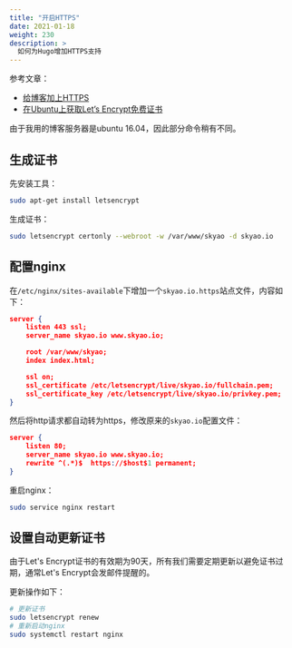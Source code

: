 ```yaml
---
title: "开启HTTPS"
date: 2021-01-18
weight: 230
description: >
  如何为Hugo增加HTTPS支持
---
```


参考文章：

- [给博客加上HTTPS](https://blog.qikqiak.com/post/make-https-blog/)
- [在Ubuntu上获取Let’s Encrypt免费证书](https://tsukkomi.org/post/get-the-lets-encrypt-certificate-on-ubuntu)

由于我用的博客服务器是ubuntu 16.04，因此部分命令稍有不同。

## 生成证书

先安装工具：

```bash
sudo apt-get install letsencrypt
```

生成证书：

```bash
sudo letsencrypt certonly --webroot -w /var/www/skyao -d skyao.io
```

## 配置nginx

在`/etc/nginx/sites-available`下增加一个`skyao.io.https`站点文件，内容如下：

```json
server {
    listen 443 ssl;
    server_name skyao.io www.skyao.io;

    root /var/www/skyao;
    index index.html;

    ssl on;
    ssl_certificate /etc/letsencrypt/live/skyao.io/fullchain.pem;
    ssl_certificate_key /etc/letsencrypt/live/skyao.io/privkey.pem;
}
```

然后将http请求都自动转为https，修改原来的`skyao.io`配置文件：

```json
server {
    listen 80;
    server_name skyao.io www.skyao.io;
    rewrite ^(.*)$  https://$host$1 permanent;
}
```

重启nginx：

```bash
sudo service nginx restart
```

## 设置自动更新证书

由于Let's Encrypt证书的有效期为90天，所有我们需要定期更新以避免证书过期，通常Let's Encrypt会发邮件提醒的。

更新操作如下：

```bash
# 更新证书
sudo letsencrypt renew
# 重新启动nginx
sudo systemctl restart nginx
```

